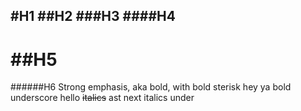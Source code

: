 #H1
##H2
###H3
####H4
------
##H5
===
######H6
Strong emphasis, aka bold, with bold sterisk hey ya bold underscore  hello ~~italics~~ ast next italics under
